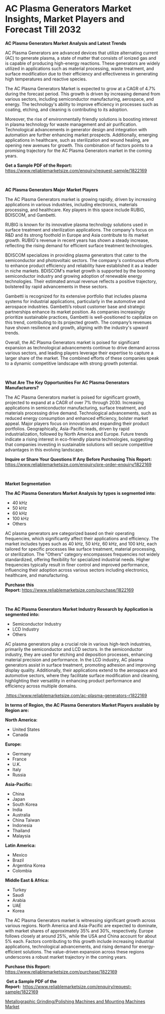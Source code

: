 <p><h1>AC Plasma Generators Market Insights, Market Players and Forecast Till 2032</h1></p><p><strong>AC Plasma Generators Market Analysis and Latest Trends</strong></p>
<p><p>AC Plasma Generators are advanced devices that utilize alternating current (AC) to generate plasma, a state of matter that consists of ionized gas and is capable of producing high-energy reactions. These generators are widely utilized in applications such as material processing, waste treatment, and surface modification due to their efficiency and effectiveness in generating high temperatures and reactive species.</p><p>The AC Plasma Generators Market is expected to grow at a CAGR of 4.7% during the forecast period. This growth is driven by increasing demand from various sectors, including semiconductor manufacturing, aerospace, and energy. The technology's ability to improve efficiency in processes such as coating, etching, and cleaning is contributing to its adoption. </p><p>Moreover, the rise of environmentally friendly solutions is boosting interest in plasma technology for waste management and air purification. Technological advancements in generator design and integration with automation are further enhancing market prospects. Additionally, emerging applications in healthcare, such as sterilization and wound healing, are opening new avenues for growth. This combination of factors points to a promising trajectory for the AC Plasma Generators market in the coming years.</p></p>
<p><strong>Get a Sample PDF of the Report:&nbsp;</strong> <a href="https://www.reliablemarketsize.com/enquiry/request-sample/1822169?utm_campaign=3104&utm_medium=2&utm_source=Github&utm_content=ia&utm_term=12042025&utm_id=ac-plasma-generators">https://www.reliablemarketsize.com/enquiry/request-sample/1822169</a></p>
<p>&nbsp;</p>
<p><strong>AC Plasma Generators Major Market Players</strong></p>
<p><p>The AC Plasma Generators market is growing rapidly, driven by increasing applications in various industries, including electronics, materials processing, and healthcare. Key players in this space include RUBIG, BDISCOM, and Gambetti. </p><p>RUBIG is known for its innovative plasma technology solutions used in surface treatment and sterilization applications. The company's focus on R&D and its strong foothold in Europe and Asia contribute to its market growth. RUBIG's revenue in recent years has shown a steady increase, reflecting the rising demand for efficient surface treatment technologies.</p><p>BDISCOM specializes in providing plasma generators that cater to the semiconductor and photovoltaic sectors. The company's continuous efforts to enhance product efficiency and reliability have established it as a leader in niche markets. BDISCOM's market growth is supported by the booming semiconductor industry and growing adoption of renewable energy technologies. Their estimated annual revenue reflects a positive trajectory, bolstered by rapid advancements in these sectors.</p><p>Gambetti is recognized for its extensive portfolio that includes plasma systems for industrial applications, particularly in the automotive and aerospace industries. Gambetti’s robust customer base and strategic partnerships enhance its market position. As companies increasingly prioritize sustainable practices, Gambetti is well-positioned to capitalize on this trend, contributing to its projected growth. The company’s revenues have shown resilience and growth, aligning with the industry's upward trends.</p><p>Overall, the AC Plasma Generators market is poised for significant expansion as technological advancements continue to drive demand across various sectors, and leading players leverage their expertise to capture a larger share of the market. The combined efforts of these companies speak to a dynamic competitive landscape with strong growth potential.</p></p>
<p>&nbsp;</p>
<p><strong>What Are The Key Opportunities For AC Plasma Generators Manufacturers?</strong></p>
<p><p>The AC Plasma Generators market is poised for significant growth, projected to expand at a CAGR of over 7% through 2030. Increasing applications in semiconductor manufacturing, surface treatment, and materials processing drive demand. Technological advancements, such as reduced energy consumption and enhanced efficiency, bolster market appeal. Major players focus on innovation and expanding their product portfolios. Geographically, Asia-Pacific leads, driven by rapid industrialization, followed by North America and Europe. Future trends indicate a rising interest in eco-friendly plasma technologies, suggesting that companies investing in sustainable solutions will secure competitive advantages in this evolving landscape.</p></p>
<p><strong>Inquire or Share Your Questions If Any Before Purchasing This Report:</strong> <a href="https://www.reliablemarketsize.com/enquiry/pre-order-enquiry/1822169?utm_campaign=3104&utm_medium=2&utm_source=Github&utm_content=ia&utm_term=12042025&utm_id=ac-plasma-generators">https://www.reliablemarketsize.com/enquiry/pre-order-enquiry/1822169</a></p>
<p>&nbsp;</p>
<p><strong>Market Segmentation</strong></p>
<p><strong>The AC Plasma Generators Market Analysis by types is segmented into:</strong></p>
<p><ul><li>40 kHz</li><li>50 kHz</li><li>60 kHz</li><li>100 kHz</li><li>Others</li></ul></p>
<p><p>AC plasma generators are categorized based on their operating frequencies, which significantly affect their applications and efficiency. The market includes types such as 40 kHz, 50 kHz, 60 kHz, and 100 kHz, each tailored for specific processes like surface treatment, material processing, or sterilization. The "Others" category encompasses frequencies not widely standardized, offering flexibility for specialized industrial needs. Higher frequencies typically result in finer control and improved performance, influencing their adoption across various sectors including electronics, healthcare, and manufacturing.</p></p>
<p><strong>Purchase this Report:&nbsp;</strong><a href="https://www.reliablemarketsize.com/purchase/1822169?utm_campaign=3104&utm_medium=2&utm_source=Github&utm_content=ia&utm_term=12042025&utm_id=ac-plasma-generators">https://www.reliablemarketsize.com/purchase/1822169</a></p>
<p>&nbsp;</p>
<p><strong>The AC Plasma Generators Market Industry Research by Application is segmented into:</strong></p>
<p><ul><li>Semiconductor Industry</li><li>LCD Industry</li><li>Others</li></ul></p>
<p><p>AC plasma generators play a crucial role in various high-tech industries, primarily the semiconductor and LCD sectors. In the semiconductor industry, they are used for etching and deposition processes, enhancing material precision and performance. In the LCD industry, AC plasma generators assist in surface treatment, promoting adhesion and improving display quality. Additionally, their applications extend to the aerospace and automotive sectors, where they facilitate surface modification and cleaning, highlighting their versatility in enhancing product performance and efficiency across multiple domains.</p></p>
<p><a href="https://www.reliablemarketsize.com/ac-plasma-generators-r1822169?utm_campaign=3104&utm_medium=2&utm_source=Github&utm_content=ia&utm_term=12042025&utm_id=ac-plasma-generators">&nbsp;https://www.reliablemarketsize.com/ac-plasma-generators-r1822169</a></p>
<p><strong>In terms of Region, the AC Plasma Generators Market Players available by Region are:</strong></p>
<p>
    <p> <strong> North America: </strong>
        <ul>
            <li>United States</li>
            <li>Canada</li>
        </ul>
        </p> 
    <p> <strong> Europe: </strong>
        <ul>
            <li>Germany</li>
            <li>France</li>
            <li>U.K.</li>
            <li>Italy</li>
            <li>Russia</li>
        </ul>
        </p> 
    <p> <strong> Asia-Pacific: </strong>
        <ul>
            <li>China</li>
            <li>Japan</li>
            <li>South Korea</li>
            <li>India</li>
            <li>Australia</li>
            <li>China Taiwan</li>
            <li>Indonesia</li>
            <li>Thailand</li>
            <li>Malaysia</li>
        </ul>
        </p> 
    <p> <strong> Latin America: </strong>
        <ul>
            <li>Mexico</li>
            <li>Brazil</li>
            <li>Argentina Korea</li>
            <li>Colombia</li>
        </ul>
        </p> 
    <p> <strong> Middle East & Africa: </strong>
        <ul>
            <li>Turkey</li>
            <li>Saudi</li>
            <li>Arabia</li>
            <li>UAE</li>
            <li>Korea</li>
        </ul>
    </p>
    </p>
<p><p>The AC Plasma Generators market is witnessing significant growth across various regions. North America and Asia-Pacific are expected to dominate, with market shares of approximately 35% and 30%, respectively. Europe follows closely at around 25%, while the USA and China account for about 5% each. Factors contributing to this growth include increasing industrial applications, technological advancements, and rising demand for energy-efficient solutions. The value-driven expansion across these regions underscores a robust market trajectory in the coming years.</p></p>
<p><strong>Purchase this Report: </strong><a href="https://www.reliablemarketsize.com/purchase/1822169?utm_campaign=3104&utm_medium=2&utm_source=Github&utm_content=ia&utm_term=12042025&utm_id=ac-plasma-generators">https://www.reliablemarketsize.com/purchase/1822169</a></p>
<p>&nbsp;<strong>Get a Sample PDF of the Report:&nbsp;&nbsp;</strong><a href="https://www.reliablemarketsize.com/enquiry/request-sample/1822169?utm_campaign=3104&utm_medium=2&utm_source=Github&utm_content=ia&utm_term=12042025&utm_id=ac-plasma-generators">https://www.reliablemarketsize.com/enquiry/request-sample/1822169</a></p>
<p><strong></strong></p>
<p><p><a href="https://github.com/mukaithaisia/Market-Research-Report-List-1/blob/main/metallographic-grindingpolishing-machines-and-mounting-machines-market.md?utm_campaign=3104&utm_medium=2&utm_source=Github&utm_content=ia&utm_term=12042025&utm_id=ac-plasma-generators">Metallographic Grinding/Polishing Machines and Mounting Machines Market</a></p></p>